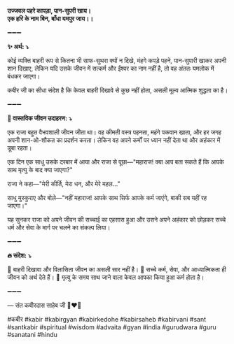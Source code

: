 **उज्जवल पहरे कापड़ा, पान-सुपरी खाय।**\
**एक हरि के नाम बिन, बाँधा यमपुर जाय।।**

➖➖➖

**✨ अर्थ: ⤵**

कोई व्यक्ति बाहरी रूप से कितना भी साफ-सुथरा क्यों न दिखे, मंहगे कपड़े पहने, पान-सुपारी खाकर अपनी शान दिखाए, लेकिन यदि उसके जीवन में सत्कर्म और ईश्वर का नाम नहीं है, तो वह अंततः यमलोक में बंधकर जाएगा।

कबीर जी का सीधा संदेश है कि केवल बाहरी दिखावे से कुछ नहीं होता, असली मूल्य आत्मिक शुद्धता का है।

➖➖➖

**🌾 वास्तविक जीवन उदाहरण: ⤵**

एक राजा बहुत वैभवशाली जीवन जीता था। वह कीमती वस्त्र पहनता, महंगे पकवान खाता, और हर जगह अपनी शान-ओ-शौकत का प्रदर्शन करता। लेकिन वह अपने कर्मों पर ध्यान नहीं देता था और अहंकार में डूबा रहता।

एक दिन एक साधु उसके दरबार में आया और राजा से पूछा—"महाराज! क्या आप बता सकते हैं कि आपके साथ मृत्यु के बाद क्या जाएगा?"

राजा ने कहा—"मेरी कीर्ति, मेरा धन, और मेरे महल..."

साधु मुस्कुराए और बोले—"नहीं महाराज! आपके साथ सिर्फ आपके कर्म जाएंगे, बाकी सब यहीं रह जाएगा।"

यह सुनकर राजा को अपने जीवन की सच्चाई का एहसास हुआ और उसने अपने अहंकार को छोड़कर सच्चे धर्म और सेवा के मार्ग पर चलने का संकल्प लिया।

➖➖➖

**🔥 संदेश: ⤵**

📌 बाहरी दिखावा और विलासिता जीवन का असली सार नहीं है।
📌 सच्चे कर्म, सेवा, और आध्यात्मिकता ही जीवन को अर्थ देते हैं।
📌 मृत्यु के समय साथ जाने वाला केवल आपका किया हुआ कर्म होता है।

➖➖➖

— संत कबीरदास साहेब जी 🙏❤️💯

#कबीर #kabir #kabirgyan #kabirkedohe #kabirsaheb #kabirvani #sant #santkabir #spiritual #wisdom #advaita #gyan #india #gurudwara #guru #sanatani #hindu
